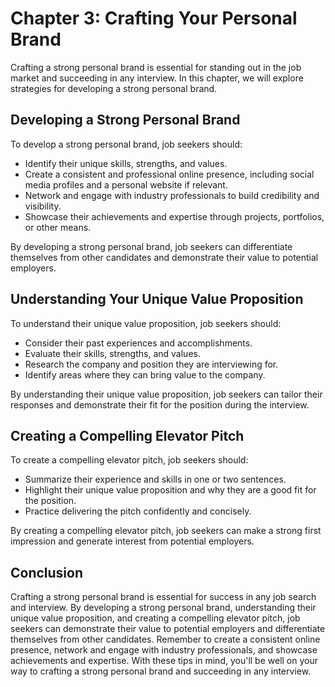 Chapter 3: Crafting Your Personal Brand
=======================================

Crafting a strong personal brand is essential for standing out in the job market and succeeding in any interview. In this chapter, we will explore strategies for developing a strong personal brand.

Developing a Strong Personal Brand
----------------------------------

To develop a strong personal brand, job seekers should:

* Identify their unique skills, strengths, and values.
* Create a consistent and professional online presence, including social media profiles and a personal website if relevant.
* Network and engage with industry professionals to build credibility and visibility.
* Showcase their achievements and expertise through projects, portfolios, or other means.

By developing a strong personal brand, job seekers can differentiate themselves from other candidates and demonstrate their value to potential employers.

Understanding Your Unique Value Proposition
-------------------------------------------

To understand their unique value proposition, job seekers should:

* Consider their past experiences and accomplishments.
* Evaluate their skills, strengths, and values.
* Research the company and position they are interviewing for.
* Identify areas where they can bring value to the company.

By understanding their unique value proposition, job seekers can tailor their responses and demonstrate their fit for the position during the interview.

Creating a Compelling Elevator Pitch
------------------------------------

To create a compelling elevator pitch, job seekers should:

* Summarize their experience and skills in one or two sentences.
* Highlight their unique value proposition and why they are a good fit for the position.
* Practice delivering the pitch confidently and concisely.

By creating a compelling elevator pitch, job seekers can make a strong first impression and generate interest from potential employers.

Conclusion
----------

Crafting a strong personal brand is essential for success in any job search and interview. By developing a strong personal brand, understanding their unique value proposition, and creating a compelling elevator pitch, job seekers can demonstrate their value to potential employers and differentiate themselves from other candidates. Remember to create a consistent online presence, network and engage with industry professionals, and showcase achievements and expertise. With these tips in mind, you'll be well on your way to crafting a strong personal brand and succeeding in any interview.
